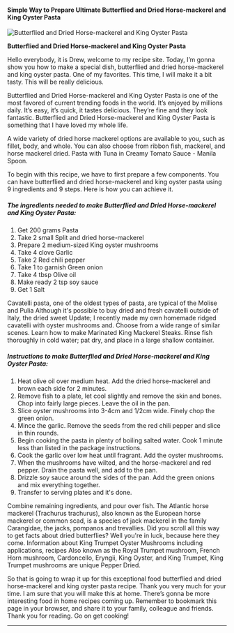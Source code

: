             

#### Simple Way to Prepare Ultimate Butterflied and Dried Horse-mackerel and King Oyster Pasta

![Butterflied and Dried Horse-mackerel and King Oyster Pasta](https://img-global.cpcdn.com/recipes/6230504379514880/751x532cq70/butterflied-and-dried-horse-mackerel-and-king-oyster-pasta-recipe-main-photo.jpg)

**Butterflied and Dried Horse-mackerel and King Oyster Pasta**

Hello everybody, it is Drew, welcome to my recipe site. Today, I’m gonna show you how to make a special dish, butterflied and dried horse-mackerel and king oyster pasta. One of my favorites. This time, I will make it a bit tasty. This will be really delicious.

Butterflied and Dried Horse-mackerel and King Oyster Pasta is one of the most favored of current trending foods in the world. It’s enjoyed by millions daily. It’s easy, it’s quick, it tastes delicious. They’re fine and they look fantastic. Butterflied and Dried Horse-mackerel and King Oyster Pasta is something that I have loved my whole life.

A wide variety of dried horse mackerel options are available to you, such as fillet, body, and whole. You can also choose from ribbon fish, mackerel, and horse mackerel dried. Pasta with Tuna in Creamy Tomato Sauce - Manila Spoon.

To begin with this recipe, we have to first prepare a few components. You can have butterflied and dried horse-mackerel and king oyster pasta using 9 ingredients and 9 steps. Here is how you can achieve it.

##### The ingredients needed to make Butterflied and Dried Horse-mackerel and King Oyster Pasta:

1.  Get 200 grams Pasta
2.  Take 2 small Split and dried horse-mackerel
3.  Prepare 2 medium-sized King oyster mushrooms
4.  Take 4 clove Garlic
5.  Take 2 Red chili pepper
6.  Take 1 to garnish Green onion
7.  Take 4 tbsp Olive oil
8.  Make ready 2 tsp soy sauce
9.  Get 1 Salt

Cavatelli pasta, one of the oldest types of pasta, are typical of the Molise and Pulia Although it's possible to buy dried and fresh cavatelli outside of Italy, the dried sweet Update; I recently made my own homemade ridged cavatelli with oyster mushrooms and. Choose from a wide range of similar scenes. Learn how to make Marinated King Mackerel Steaks. Rinse fish thoroughly in cold water; pat dry, and place in a large shallow container.

##### Instructions to make Butterflied and Dried Horse-mackerel and King Oyster Pasta:

1.  Heat olive oil over medium heat. Add the dried horse-mackerel and brown each side for 2 minutes.
2.  Remove fish to a plate, let cool slightly and remove the skin and bones. Chop into fairly large pieces. Leave the oil in the pan.
3.  Slice oyster mushrooms into 3-4cm and 1/2cm wide. Finely chop the green onion.
4.  Mince the garlic. Remove the seeds from the red chili pepper and slice in thin rounds.
5.  Begin cooking the pasta in plenty of boiling salted water. Cook 1 minute less than listed in the package instructions.
6.  Cook the garlic over low heat until fragrant. Add the oyster mushrooms.
7.  When the mushrooms have wilted, and the horse-mackerel and red pepper. Drain the pasta well, and add to the pan.
8.  Drizzle soy sauce around the sides of the pan. Add the green onions and mix everything together.
9.  Transfer to serving plates and it's done.

Combine remaining ingredients, and pour over fish. The Atlantic horse mackerel (Trachurus trachurus), also known as the European horse mackerel or common scad, is a species of jack mackerel in the family Carangidae, the jacks, pompanos and trevallies. Did you scroll all this way to get facts about dried butterflies? Well you're in luck, because here they come. Information about King Trumpet Oyster Mushrooms including applications, recipes Also known as the Royal Trumpet mushroom, French Horn mushroom, Cardoncello, Eryngii, King Oyster, and King Trumpet, King Trumpet mushrooms are unique Pepper Dried.

So that is going to wrap it up for this exceptional food butterflied and dried horse-mackerel and king oyster pasta recipe. Thank you very much for your time. I am sure that you will make this at home. There’s gonna be more interesting food in home recipes coming up. Remember to bookmark this page in your browser, and share it to your family, colleague and friends. Thank you for reading. Go on get cooking!

* * *